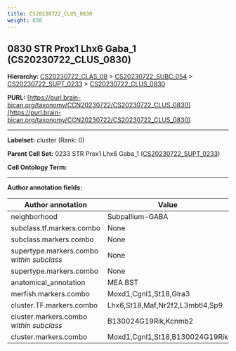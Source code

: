 ```yaml
---
title: CS20230722_CLUS_0830
weight: 830
---
```

## 0830 STR Prox1 Lhx6 Gaba_1 (CS20230722_CLUS_0830)
<b>Hierarchy: </b>
[CS20230722_CLAS_08](../CS20230722_CLAS_08) >
[CS20230722_SUBC_054](../CS20230722_SUBC_054) >
[CS20230722_SUPT_0233](../CS20230722_SUPT_0233) >
[CS20230722_CLUS_0830](../CS20230722_CLUS_0830)

**PURL:** [https://purl.brain-bican.org/taxonomy/CCN20230722/CS20230722_CLUS_0830](https://purl.brain-bican.org/taxonomy/CCN20230722/CS20230722_CLUS_0830)

---


**Labelset:** cluster (Rank: 0)

**Parent Cell Set:** 0233 STR Prox1 Lhx6 Gaba_1 ([CS20230722_SUPT_0233](../CS20230722_SUPT_0233))



**Cell Ontology Term:** 

[MARKER GENES.]: #


---

[TRANSFERRED ANNOTATIONS.]: #


[AUTHOR ANNOTATION FIELDS.]: #


**Author annotation fields:**

| Author annotation | Value |
|-------------------|-------|
|neighborhood|Subpallium-GABA|
|subclass.tf.markers.combo|None|
|subclass.markers.combo|None|
|supertype.markers.combo _within subclass_|None|
|supertype.markers.combo|None|
|anatomical_annotation|MEA BST|
|merfish.markers.combo|Moxd1,Cgnl1,St18,Glra3|
|cluster.TF.markers.combo|Lhx6,St18,Maf,Nr2f2,L3mbtl4,Sp9|
|cluster.markers.combo _within subclass_|B130024G19Rik,Kcnmb2|
|cluster.markers.combo|Moxd1,Cgnl1,St18,B130024G19Rik|
